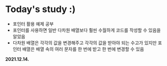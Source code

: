 # Today's study :)
- 포인터 활용 예제 공부
- 포인터를 사용하면 일반 다차원 배열보다 훨씬 수월하게 코드를 작성할 수 있음을 알았음
- 다차원 배열은 각각의 값을 변경해주고 각각의 값을 받아야 되는 수고가 있지만 포인터 배열은 배열 속의 여러 문자를 한 번에 받고 한 번에 변경할 수 있음

**2021.12.14.**

